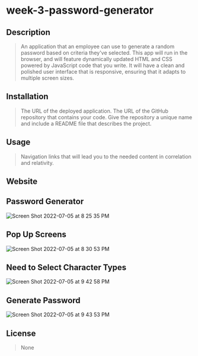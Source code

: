 # week-3-password-generator
## Description
> An application that an employee can use to generate a random password based on criteria they've selected. This app will run in the browser, and will feature dynamically updated HTML and CSS powered by JavaScript code that you write. It will have a clean and polished user interface that is responsive, ensuring that it adapts to multiple screen sizes.
## Installation
>The URL of the deployed application.
>The URL of the GitHub repository that contains your code. Give the repository a unique name and include a README file that describes the project.
## Usage
> Navigation links that will lead you to the needed content in correlation and relativity.
## Website

## Password Generator
![Screen Shot 2022-07-05 at 8 25 35 PM](https://user-images.githubusercontent.com/107279088/177454588-1b046ea6-5d48-4792-98a4-56dc0cea8586.png)

## Pop Up Screens
![Screen Shot 2022-07-05 at 8 30 53 PM](https://user-images.githubusercontent.com/107279088/177455208-ad55f9f8-8cdb-4cda-b9a6-0d7b8cc08335.png)

## Need to Select Character Types
![Screen Shot 2022-07-05 at 9 42 58 PM](https://user-images.githubusercontent.com/107279088/177463485-3bb2f014-0367-4814-88c8-5cd053ed9193.png)

## Generate Password
![Screen Shot 2022-07-05 at 9 43 53 PM](https://user-images.githubusercontent.com/107279088/177463534-eb4d36d3-913c-4d19-b8e9-63f8905e9e26.png)






## License
>None
